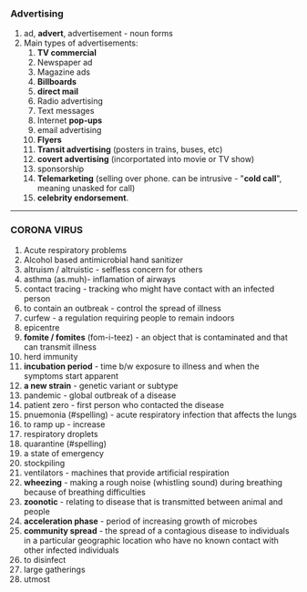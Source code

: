 ### Advertising

1. ad, **advert**, advertisement - noun forms
2. Main types of advertisements:
   1. **TV commercial**
   2. Newspaper ad
   3. Magazine ads
   4. **Billboards**
   5. **direct mail**
   6. Radio advertising
   7. Text messages
   8. Internet **pop-ups**
   9. email advertising
   10. **Flyers**
   11. **Transit advertising** (posters in trains, buses, etc)
   12. **covert advertising** (incorportated into movie or TV show)
   13. sponsorship
   14. **Telemarketing** (selling over phone. can be intrusive - "**cold call**", meaning unasked for call)
   15. **celebrity endorsement**.

---

### CORONA VIRUS

1. Acute respiratory problems
2. Alcohol based antimicrobial hand sanitizer
3. altruism / altruistic - selfless concern for others
4. asthma (as.muh)- inflamation of airways
5. contact tracing - tracking who might have contact with an infected person
6. to contain an outbreak - control the spread of illness
7. curfew - a regulation requiring people to remain indoors
8. epicentre
9. **fomite / fomites** (fom-i-teez) - an object that is contaminated and that can transmit illness
10. herd immunity
11. **incubation period** - time b/w exposure to illness and when the symptoms start apparent
12. **a new strain** - genetic variant or subtype
13. pandemic - global outbreak of a disease
14. patient zero - first person who contacted the disease
15. pnuemonia (#spelling) - acute respiratory infection that affects the lungs
16. to ramp up - increase
17. respiratory droplets
18. quarantine (#spelling)
19. a state of emergency
20. stockpiling
21. ventilators - machines that provide artificial respiration
22. **wheezing** - making a rough noise (whistling sound) during breathing because of breathing difficulties
23. **zoonotic** - relating to disease that is transmitted between animal and people
24. **acceleration phase** - period of increasing growth of microbes
25. **community spread** - the spread of a contagious disease to individuals in a particular geographic location who have no known contact with other infected individuals
26. to disinfect
27. large gatherings
28. utmost
